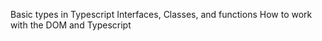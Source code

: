 Basic types in Typescript
Interfaces, Classes, and functions
How to work with the DOM and Typescript
